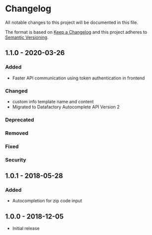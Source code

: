 # Changelog
All notable changes to this project will be documented in this file.

The format is based on [Keep a Changelog](https://keepachangelog.com/en/1.0.0/)
and this project adheres to [Semantic Versioning](https://semver.org/spec/v2.0.0.html).

## 1.1.0 - 2020-03-26

### Added

- Faster API communication using token authentication in frontend

### Changed

- custom info template name and content 
- Migrated to Datafactory Autocomplete API Version 2

### Deprecated

### Removed

### Fixed

### Security


## 1.0.1 - 2018-05-28

### Added

- Autocompletion for zip code input

## 1.0.0 - 2018-12-05

- Initial release
